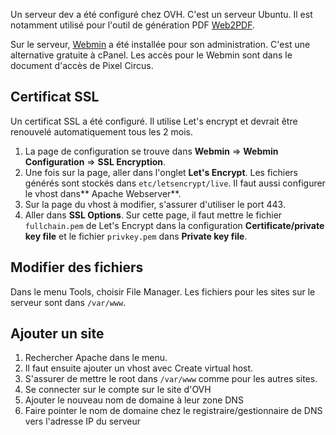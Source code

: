 Un serveur dev a été configuré chez OVH. C'est un serveur Ubuntu. Il est notamment utilisé pour l'outil de génération PDF [Web2PDF](web2pdf.html).

Sur le serveur, [Webmin](https://doxfer.webmin.com/Webmin/Main_Page) a été installée pour son administration. C'est une alternative gratuite à cPanel. Les accès pour le Webmin sont dans le document d'accès de Pixel Circus.

## Certificat SSL

Un certificat SSL a été configuré. Il utilise Let's encrypt et devrait être renouvelé automatiquement tous les 2 mois.

1. La page de configuration se trouve dans **Webmin** => **Webmin Configuration** => **SSL Encryption**. 
2. Une fois sur la page, aller dans l'onglet **Let's Encrypt**. Les fichiers générés sont stockés dans `etc/letsencrypt/live`. Il faut aussi configurer le vhost dans** Apache Webserver**. 
3. Sur la page du vhost à modifier, s'assurer d'utiliser le port 443.
4. Aller dans **SSL Options**. Sur cette page, il faut mettre le fichier `fullchain.pem` de Let's Encrypt dans la configuration **Certificate/private key file** et le fichier `privkey.pem` dans **Private key file**.

## Modifier des fichiers

Dans le menu Tools, choisir File Manager. Les fichiers pour les sites sur le serveur sont dans `/var/www`.

## Ajouter un site

1. Rechercher Apache dans le menu. 
2. Il faut ensuite ajouter un vhost avec Create virtual host. 
3. S'assurer de mettre le root dans `/var/www` comme pour les autres sites.
5. Se connecter sur le compte sur le site d'OVH
6. Ajouter le nouveau nom de domaine à leur zone DNS
7. Faire pointer le nom de domaine chez le registraire/gestionnaire de DNS vers l'adresse IP du serveur
